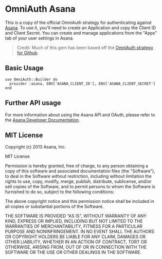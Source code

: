 # OmniAuth Asana

This is a copy of the official OmniAuth strategy for authenticating against [Asana][]. To
use it, you'll need to create an Application and copy the Client ID and Client
Secret. You can create and manage applications from the "Apps" tab of your user
settings in Asana.

> Credit: Much of this gem has been based off the [OmniAuth strategy for
  Github][omniauth-github].

## Basic Usage

    use OmniAuth::Builder do
      provider :asana, ENV['ASANA_CLIENT_ID'], ENV['ASANA_CLIENT_SECRET']
    end

## Further API usage

For more information about using the Asana API and OAuth, please refer to the
[Asana Developer Documentation][].

## MIT License

Copyright (c) 2013 Asana, Inc.

MIT License

Permission is hereby granted, free of charge, to any person obtaining
a copy of this software and associated documentation files (the
"Software"), to deal in the Software without restriction, including
without limitation the rights to use, copy, modify, merge, publish,
distribute, sublicense, and/or sell copies of the Software, and to
permit persons to whom the Software is furnished to do so, subject to
the following conditions:

The above copyright notice and this permission notice shall be
included in all copies or substantial portions of the Software.

THE SOFTWARE IS PROVIDED "AS IS", WITHOUT WARRANTY OF ANY KIND,
EXPRESS OR IMPLIED, INCLUDING BUT NOT LIMITED TO THE WARRANTIES OF
MERCHANTABILITY, FITNESS FOR A PARTICULAR PURPOSE AND
NONINFRINGEMENT. IN NO EVENT SHALL THE AUTHORS OR COPYRIGHT HOLDERS BE
LIABLE FOR ANY CLAIM, DAMAGES OR OTHER LIABILITY, WHETHER IN AN ACTION
OF CONTRACT, TORT OR OTHERWISE, ARISING FROM, OUT OF OR IN CONNECTION
WITH THE SOFTWARE OR THE USE OR OTHER DEALINGS IN THE SOFTWARE.

[Asana]: http://asana.com/
[Asana Developer Documentation]: http://developer.asana.com/documentation/
[omniauth-github]: https://github.com/intridea/omniauth-github
